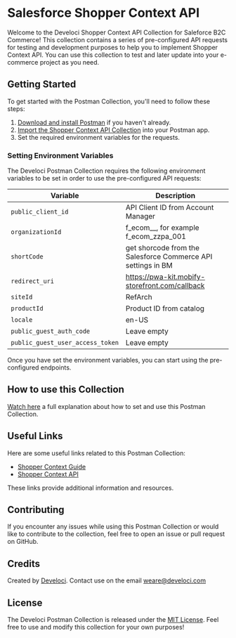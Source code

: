 # Salesforce Shopper Context API

Welcome to the Develoci Shopper Context API Collection for Saleforce B2C Commerce! This collection contains a series of pre-configured API requests for testing and development purposes to help you to implement Shopper Context API. You can use this collection to test and later update into your e-commerce project as you need.


## Getting Started

To get started with the Postman Collection, you'll need to follow these steps:

1. [Download and install Postman](https://www.postman.com/downloads/) if you haven't already.
2. [Import the Shopper Context API Collection](https://learning.postman.com/docs/getting-started/importing-and-exporting-data/#importing-postman-data) into your Postman app.
3. Set the required environment variables for the requests.


### Setting Environment Variables

The Develoci Postman Collection requires the following environment variables to be set in order to use the pre-configured API requests:

| Variable | Description |
| -------- | ----------- |
| `public_client_id` | API Client ID from Account Manager |
| `organizationId` | f_ecom_<realm>_<instance>, for example f_ecom_zzpa_001 |
| `shortCode` | get shorcode from the Salesforce Commerce API settings in BM |
| `redirect_uri` | https://pwa-kit.mobify-storefront.com/callback |
| `siteId` | RefArch |
| `productId` | Product ID from catalog |
| `locale` | en-US |
| `public_guest_auth_code` | Leave empty |
| `public_guest_user_access_token` | Leave empty |

Once you have set the environment variables, you can start using the pre-configured endpoints.

## How to use this Collection

[Watch here](https://www.youtube.com/watch?v=aB9ZONBI3So) a full explanation about how to set and use this Postman Collection.

## Useful Links

Here are some useful links related to this Postman Collection:

- [Shopper Context Guide](https://developer.salesforce.com/docs/commerce/commerce-api/guide/shopper-context-api-personalized.html)
- [Shopper Context API](https://developer.salesforce.com/docs/commerce/commerce-api/references/shopper-context?meta=Summary)

These links provide additional information and resources.

## Contributing

If you encounter any issues while using this Postman Collection or would like to contribute to the collection, feel free to open an issue or pull request on GitHub.

## Credits

Created by [Develoci](https://www.develoci.com/).
Contact use on the email weare@develoci.com

## License

The Develoci Postman Collection is released under the [MIT License](LICENSE). Feel free to use and modify this collection for your own purposes!
